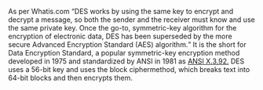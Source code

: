 As per Whatis.com <q>DES works by using the same key to encrypt and decrypt a message, so both the sender and the receiver must know and use the same private key. Once the go-to, symmetric-key algorithm for the encryption of electronic data, DES has been superseded by the more secure Advanced Encryption Standard (AES) algorithm.</q>
It is the short for Data Encryption Standard, a popular symmetric-key encryption method developed in 1975 and standardized by ANSI in 1981 as <u>ANSI X.3.92.</u> DES uses a 56-bit key and uses the block ciphermethod, which breaks text into 64-bit blocks and then encrypts them.
